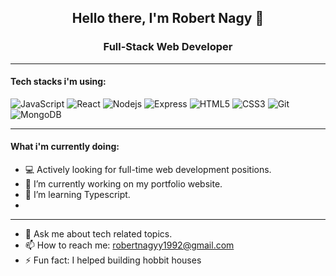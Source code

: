  <h2 align="center">Hello there, I'm Robert Nagy 👋 </h2>
 <h3 align="center"> Full-Stack Web Developer </h3> 
 
 <hr>
 
#### Tech stacks i'm using:
![JavaScript](https://img.shields.io/badge/-JavaScript-yellow?style=flat-square&logo=javascript)
![React](https://img.shields.io/badge/-React-blue)
![Nodejs](https://img.shields.io/badge/-NodeJS-green?style=flat-square&logo=Node.js)
![Express](https://img.shields.io/badge/-Express-purple?style=flat-square&logo=express)
![HTML5](https://img.shields.io/badge/-HTML5-E34F26?style=flat-square&logo=html5&logoColor=white)
![CSS3](https://img.shields.io/badge/-CSS3-1572B6?style=flat-square&logo=css3)
![Git](https://img.shields.io/badge/-Git-black?style=flat-square&logo=git)
![MongoDB](https://img.shields.io/badge/-MongoDB-green)

<hr>

#### What i'm currently doing:

- 💻 Actively looking for full-time web development positions.
- 🔭 I’m currently working on my portfolio website.
- 🌱 I’m learning Typescript.
- 
<hr>

- 💬 Ask me about tech related topics.
- 📫 How to reach me: robertnagyy1992@gmail.com 
- ⚡ Fun fact: I helped building hobbit houses
